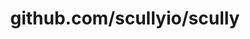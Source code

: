 ---
layout: post
title: github.com/scullyio/scully
categories: link
tags: [انگلیسی, برنامه‌نویسی]
---